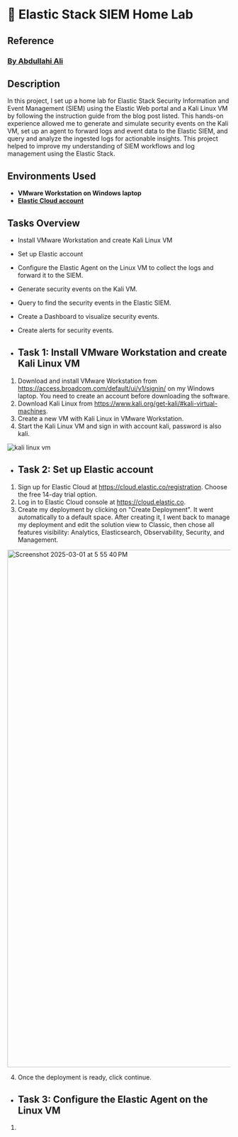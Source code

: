 # 🚀 Elastic Stack SIEM Home Lab 

<h2>Reference</h2>

 ### [By Abdullahi Ali](https://medium.com/@aali23/a-simple-elastic-siem-lab-6765159ee2b2)

<h2>Description</h2>

In this project, I set up a home lab for Elastic Stack Security Information and Event Management (SIEM) using the Elastic Web portal and a Kali Linux VM by following the instruction guide from the blog post listed. This hands-on experience allowed me to generate and simulate security events on the Kali VM, set up an agent to forward logs and event data to the Elastic SIEM, and query and analyze the ingested logs for actionable insights. This project helped to improve my understanding of SIEM workflows and log management using the Elastic Stack.
<br />

<h2>Environments Used </h2>

- <b>VMware Workstation on Windows laptop</b>
- <b>[Elastic Cloud account](https://cloud.elastic.co/registration)</b>

<h2>Tasks Overview</h2>

- Install VMware  Workstation and create Kali Linux VM
- Set up Elastic account
- Configure the Elastic Agent on the Linux VM to collect the logs and forward it to the SIEM.
- Generate security events on the Kali VM.
- Query to find the security events in the Elastic SIEM.
- Create a Dashboard to visualize security events.
- Create alerts for security events.

- <h2>Task 1: Install VMware  Workstation and create Kali Linux VM </h2>
1. Download and install VMware Workstation from https://access.broadcom.com/default/ui/v1/signin/ on my Windows laptop. You need to create an account before downloading the software.
2. Download Kali Linux from https://www.kali.org/get-kali/#kali-virtual-machines.
3. Create a new VM with Kali Linux in VMware Workstation.
4. Start the Kali Linux VM and sign in with account kali, password is also kali.
   
![kali linux vm](https://github.com/user-attachments/assets/95f0c5d3-57c5-4d60-9e44-3bb76453aecf)

- <h2>Task 2: Set up Elastic account</h2>
1. Sign up for Elastic Cloud at https://cloud.elastic.co/registration. Choose the free 14-day trial option.
2. Log in to Elastic Cloud console at https://cloud.elastic.co.
3. Create my deployment by clicking on "Create Deployment". It went automatically to a default space. After creating it, I went back to manage my deployment and edit the solution view to Classic, then chose all features visibility: Analytics, Elasticsearch, Observability, Security, and Management.
   
<img width="1166" alt="Screenshot 2025-03-01 at 5 55 40 PM" src="https://github.com/user-attachments/assets/0f217728-a40b-4a17-a1c4-520c14ba06ed" />

4. Once the deployment is ready, click continue.

- <h2>Task 3: Configure the Elastic Agent on the Linux VM</h2>
1. 


